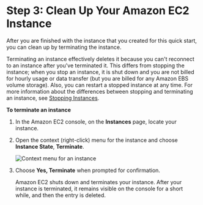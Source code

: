 # Step 3: Clean Up Your Amazon EC2 Instance

After you are finished with the instance that you created for this quick start, you can clean up by terminating the instance.

Terminating an instance effectively deletes it because you can't reconnect to an instance after you've terminated it. This differs from stopping the instance; when you stop an instance, it is shut down and you are not billed for hourly usage or data transfer (but you are billed for any Amazon EBS volume storage). Also, you can restart a stopped instance at any time. For more information about the differences between stopping and terminating an instance, see [Stopping Instances](https://docs.aws.amazon.com/AWSEC2/latest/UserGuide/Stop_Start.html).

**To terminate an instance**

1. In the Amazon EC2 console, on the **Instances** page, locate your instance.

2. Open the context (right-click) menu for the instance and choose **Instance State**, **Terminate**.

   ![           Context menu for an instance         ](https://docs.aws.amazon.com/quickstarts/latest/vmlaunch/images/vm-terminate.png)

3. Choose **Yes, Terminate** when prompted for confirmation.

   Amazon EC2 shuts down and terminates your instance. After your instance is terminated, it remains visible on the console for a short while, and then the entry is deleted.

